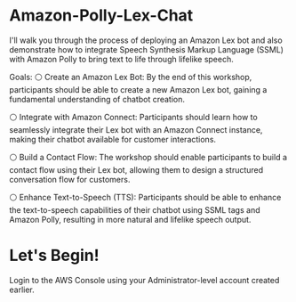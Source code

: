 # Amazon-Polly-Lex-Chat
I'll walk you through the process of deploying an Amazon Lex bot and also demonstrate how to integrate Speech Synthesis Markup Language (SSML) with Amazon Polly to bring text to life through lifelike speech.

Goals:
⚪ Create an Amazon Lex Bot: By the end of this workshop, participants should be able to create a new Amazon Lex bot, gaining a fundamental understanding of chatbot creation.

⚪ Integrate with Amazon Connect: Participants should learn how to seamlessly integrate their Lex bot with an Amazon Connect instance, making their chatbot available for customer interactions.

⚪ Build a Contact Flow: The workshop should enable participants to build a contact flow using their Lex bot, allowing them to design a structured conversation flow for customers.

⚪ Enhance Text-to-Speech (TTS): Participants should be able to enhance the text-to-speech capabilities of their chatbot using SSML tags and Amazon Polly, resulting in more natural and lifelike speech output.

# Let's Begin!

Login to the AWS Console using your Administrator-level account created earlier.

